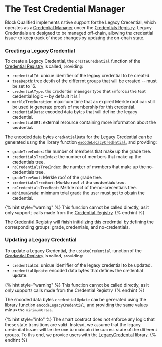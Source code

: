 # The Test Credential Manager
Block Qualified implements native support for the Legacy Credential, which operates as a [Credential Manager](./credential-managers.md) under the [Credentials Registry](./credential-registry.md). Legacy Credentials are designed to be managed off-chain, allowing the credential issuer to keep track of these changes by updating the on-chain state.

### Creating a Legacy Credential
To create a Legacy Credential, the `createCredential` function of the [Credential Registry](./credential-registry.md) is called, providing:
- `credentialId`: unique identifier of the legacy credential to be created.
- `treeDepth`: tree depth of the different groups that will be created -- must be set to 16.
- `credentialType`: the credential manager type that enforces the test credential logic -- by default it is 1.
- `merkleTreeDuration`: maximum time that an expired Merkle root can still be used to generate proofs of membership for this credential.
- `credentialData`: encoded data bytes that will define the legacy credential.
- `credentialURI`: external resource containing more information about the credential.

The encoded data bytes `credentialData` for the Legacy Credential can be generated using the library function [`encodeLegacyCredential`](../../packages/lib/src/helpers/encodeInputs.ts), and providing:
- `gradeTreeIndex`: the number of members that make up the grade tree.
- `credentialsTreeIndex`: the number of members that make up the credentials tree.
- `noCredentialsTreeIndex`: the number of members that make up the no-credentials tree.
- `gradeTreeRoot`: Merkle roof of the grade tree.
- `credentialsTreeRoot`: Merkle roof of the credentials tree.
- `noCredentialsTreeRoot`: Merkle roof of the no-credentials tree.
- `minimumGrade`: minimum total grade the user must get to obtain the credential.

{% hint style="warning" %}
This function cannot be called directly, as it only supports calls made from the [Credential Registry](./credential-registry.md).
{% endhint %}

The [Credential Registry](./credential-registry.md) will finish initializing this credential by defining the corresponding groups: grade, credentials, and no-credentials.

### Updating a Legacy Credential
To update a Legacy Credential, the `updateCredential` function of the [Credential Registry](./credential-registry.md) is called, providing:
- `credentialId`: unique identifier of the legacy credential to be updated.
- `credentialUpdate`: encoded data bytes that defines the credential update.

{% hint style="warning" %}
This function cannot be called directly, as it only supports calls made from the [Credential Registry](./credential-registry.md).
{% endhint %}

The encoded data bytes `credentialUpdate` can be generated using the library function [`encodeLegacyCredential`](../../packages/lib/src/helpers/encodeInputs.ts), and providing the same values minus the `minimumGrade`.

{% hint style="info" %}
The smart contract does not enforce any logic that these state transitions are valid. Instead, we assume that the legacy credential issuer will be the one to maintain the correct state of the different groups. To this end, we provide users with the [LegacyCredential](../guides/legacy-credential.md) library.
{% endhint %}
